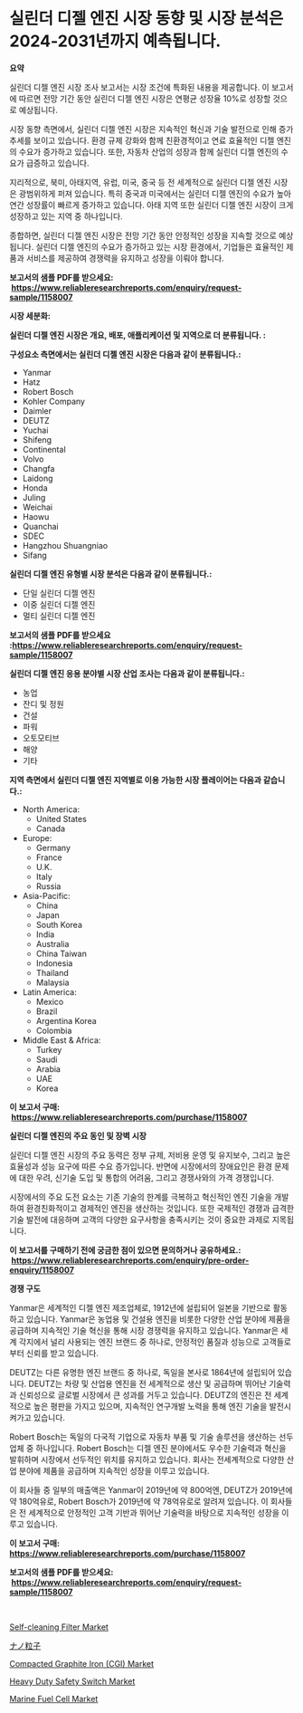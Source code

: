 <p><h1>실린더 디젤 엔진 시장 동향 및 시장 분석은 2024-2031년까지 예측됩니다.</h1></p><p><strong>요약</strong></p>
<p><p>실린더 디젤 엔진 시장 조사 보고서는 시장 조건에 특화된 내용을 제공합니다. 이 보고서에 따르면 전망 기간 동안 실린더 디젤 엔진 시장은 연평균 성장율 10%로 성장할 것으로 예상됩니다. </p><p>시장 동향 측면에서, 실린더 디젤 엔진 시장은 지속적인 혁신과 기술 발전으로 인해 증가 추세를 보이고 있습니다. 환경 규제 강화와 함께 친환경적이고 연료 효율적인 디젤 엔진의 수요가 증가하고 있습니다. 또한, 자동차 산업의 성장과 함께 실린더 디젤 엔진의 수요가 급증하고 있습니다.</p><p>지리적으로, 북미, 아태지역, 유럽, 미국, 중국 등 전 세계적으로 실린더 디젤 엔진 시장은 광범위하게 퍼져 있습니다. 특히 중국과 미국에서는 실린더 디젤 엔진의 수요가 높아 연간 성장률이 빠르게 증가하고 있습니다. 아태 지역 또한 실린더 디젤 엔진 시장이 크게 성장하고 있는 지역 중 하나입니다.</p><p>종합하면, 실린더 디젤 엔진 시장은 전망 기간 동안 안정적인 성장을 지속할 것으로 예상됩니다. 실린더 디젤 엔진의 수요가 증가하고 있는 시장 환경에서, 기업들은 효율적인 제품과 서비스를 제공하여 경쟁력을 유지하고 성장을 이뤄야 합니다.</p></p>
<p><strong>보고서의 샘플 PDF를 받으세요: &nbsp;<a href="https://www.reliableresearchreports.com/enquiry/request-sample/1158007">https://www.reliableresearchreports.com/enquiry/request-sample/1158007</a></strong></p>
<p><strong>시장 세분화:</strong></p>
<p><strong> 실린더 디젤 엔진 시장은 개요, 배포, 애플리케이션 및 지역으로 더 분류됩니다. :</strong></p>
<p><strong>구성요소 측면에서는 실린더 디젤 엔진 시장은 다음과 같이 분류됩니다.:</strong></p>
<p><ul><li>Yanmar</li><li>Hatz</li><li>Robert Bosch</li><li>Kohler Company</li><li>Daimler</li><li>DEUTZ</li><li>Yuchai</li><li>Shifeng</li><li>Continental</li><li>Volvo</li><li>Changfa</li><li>Laidong</li><li>Honda</li><li>Juling</li><li>Weichai</li><li>Haowu</li><li>Quanchai</li><li>SDEC</li><li>Hangzhou Shuangniao</li><li>Sifang</li></ul></p>
<p><strong> 실린더 디젤 엔진 유형별 시장 분석은 다음과 같이 분류됩니다.:</strong></p>
<p><ul><li>단일 실린더 디젤 엔진</li><li>이중 실린더 디젤 엔진</li><li>멀티 실린더 디젤 엔진</li></ul></p>
<p><strong>보고서의 샘플 PDF를 받으세요 :<a href="https://www.reliableresearchreports.com/enquiry/request-sample/1158007">https://www.reliableresearchreports.com/enquiry/request-sample/1158007</a></strong></p>
<p><strong> 실린더 디젤 엔진 응용 분야별 시장 산업 조사는 다음과 같이 분류됩니다.:</strong></p>
<p><ul><li>농업</li><li>잔디 및 정원</li><li>건설</li><li>파워</li><li>오토모티브</li><li>해양</li><li>기타</li></ul></p>
<p><strong>지역 측면에서 실린더 디젤 엔진 지역별로 이용 가능한 시장 플레이어는 다음과 같습니다.:</strong></p>
<p><ul>
    <li>
        North America:
        <ul>
            <li>United States</li>
            <li>Canada</li>
        </ul>
    </li>
    <li>
        Europe:
        <ul>
            <li>Germany</li>
            <li>France</li>
            <li>U.K.</li>
            <li>Italy</li>
            <li>Russia</li>
        </ul>
    </li>
    <li>
        Asia-Pacific:
        <ul>
            <li>China</li>
            <li>Japan</li>
            <li>South Korea</li>
            <li>India</li>
            <li>Australia</li>
            <li>China Taiwan</li>
            <li>Indonesia</li>
            <li>Thailand</li>
            <li>Malaysia</li>
        </ul>
    </li>
    <li>
        Latin America:
        <ul>
            <li>Mexico</li>
            <li>Brazil</li>
            <li>Argentina Korea</li>
            <li>Colombia</li>
        </ul>
    </li>
    <li>
        Middle East & Africa:
        <ul>
            <li>Turkey</li>
            <li>Saudi</li>
            <li>Arabia</li>
            <li>UAE</li>
            <li>Korea</li>
        </ul>
    </li>
    </ul></p>
<p><strong>이 보고서 구매: &nbsp;<a href="https://www.reliableresearchreports.com/purchase/1158007">https://www.reliableresearchreports.com/purchase/1158007</a></strong></p>
<p><strong>실린더 디젤 엔진의 주요 동인 및 장벽 시장</strong></p>
<p><p>실린더 디젤 엔진 시장의 주요 동력은 정부 규제, 저비용 운영 및 유지보수, 그리고 높은 효율성과 성능 요구에 따른 수요 증가입니다. 반면에 시장에서의 장애요인은 환경 문제에 대한 우려, 신기술 도입 및 통합의 어려움, 그리고 경쟁사와의 가격 경쟁입니다.</p><p>시장에서의 주요 도전 요소는 기존 기술의 한계를 극복하고 혁신적인 엔진 기술을 개발하여 환경친화적이고 경제적인 엔진을 생산하는 것입니다. 또한 국제적인 경쟁과 급격한 기술 발전에 대응하며 고객의 다양한 요구사항을 충족시키는 것이 중요한 과제로 지목됩니다.</p></p>
<p><strong>이 보고서를 구매하기 전에 궁금한 점이 있으면 문의하거나 공유하세요.: &nbsp;<a href="https://www.reliableresearchreports.com/enquiry/pre-order-enquiry/1158007">https://www.reliableresearchreports.com/enquiry/pre-order-enquiry/1158007</a></strong></p>
<p><strong>경쟁 구도</strong></p>
<p><p>Yanmar은 세계적인 디젤 엔진 제조업체로, 1912년에 설립되어 일본을 기반으로 활동하고 있습니다. Yanmar은 농업용 및 건설용 엔진을 비롯한 다양한 산업 분야에 제품을 공급하며 지속적인 기술 혁신을 통해 시장 경쟁력을 유지하고 있습니다. Yanmar은 세계 각지에서 널리 사용되는 엔진 브랜드 중 하나로, 안정적인 품질과 성능으로 고객들로부터 신뢰를 받고 있습니다.</p><p>DEUTZ는 다른 유명한 엔진 브랜드 중 하나로, 독일을 본사로 1864년에 설립되어 있습니다. DEUTZ는 차량 및 산업용 엔진을 전 세계적으로 생산 및 공급하며 뛰어난 기술력과 신뢰성으로 글로벌 시장에서 큰 성과를 거두고 있습니다. DEUTZ의 엔진은 전 세계적으로 높은 평판을 가지고 있으며, 지속적인 연구개발 노력을 통해 엔진 기술을 발전시켜가고 있습니다.</p><p>Robert Bosch는 독일의 다국적 기업으로 자동차 부품 및 기술 솔루션을 생산하는 선두 업체 중 하나입니다. Robert Bosch는 디젤 엔진 분야에서도 우수한 기술력과 혁신을 발휘하며 시장에서 선두적인 위치를 유지하고 있습니다. 회사는 전세계적으로 다양한 산업 분야에 제품을 공급하며 지속적인 성장을 이루고 있습니다.</p><p>이 회사들 중 일부의 매출액은 Yanmar이 2019년에 약 800억엔, DEUTZ가 2019년에 약 180억유로, Robert Bosch가 2019년에 약 78억유로로 알려져 있습니다. 이 회사들은 전 세계적으로 안정적인 고객 기반과 뛰어난 기술력을 바탕으로 지속적인 성장을 이루고 있습니다.</p></p>
<p><strong>이 보고서 구매: &nbsp; <a href="https://www.reliableresearchreports.com/purchase/1158007">https://www.reliableresearchreports.com/purchase/1158007</a></strong></p>
<p><strong>보고서의 샘플 PDF를 받으세요: &nbsp;<a href="https://www.reliableresearchreports.com/enquiry/request-sample/1158007">https://www.reliableresearchreports.com/enquiry/request-sample/1158007</a></strong><strong></strong></p>
<p>&nbsp;</p>
<p><p><a href="https://view.publitas.com/reportprime-1/self-cleaning-filter-market-a-comprehensive-report-of-its-market-share-growth-trends-2023-2030/">Self-cleaning Filter Market</a></p><p><a href="https://github.com/dzy793153605/Market-Research-Report-List-1/blob/main/4388501191234.md">ナノ粒子</a></p><p><a href="https://issuu.com/reportprime-2/docs/compacted-graphite-iron-cgi-market-size-2030.pptx">Compacted Graphite Iron (CGI) Market</a></p><p><a href="https://view.publitas.com/reportprime-1/heavy-duty-safety-switch-market-analysis-examines-its-scope-on-growth-opportunities-and-forecasted-trends-spanning-from-2023-to-2030/">Heavy Duty Safety Switch Market</a></p><p><a href="https://ivy-potential-64b.notion.site/Insights-into-Marine-Fuel-Cell-Market-Size-Analysing-Market-Share-Trends-and-Growth-from-2024-to--e6f363bce01847a7921cff7c7ea4afe0">Marine Fuel Cell Market</a></p></p>